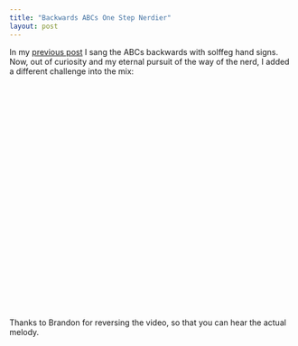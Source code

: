 ```yaml
---
title: "Backwards ABCs One Step Nerdier"
layout: post
---
```


In my <a href="http://blog.classicalcode.com/?p=334">previous post</a> I sang the ABCs backwards with solffeg hand signs. Now, out of curiosity and my eternal pursuit of the way of the nerd, I added a different challenge into the mix:

<object width="500" height="400"><param name="movie" value="http://www.youtube.com/v/EA-f_rx95WY&hl=en&fs=1"></param><param name="allowFullScreen" value="true"></param><param name="allowscriptaccess" value="always"></param><embed src="http://www.youtube.com/v/EA-f_rx95WY&hl=en&fs=1" type="application/x-shockwave-flash" allowscriptaccess="always" allowfullscreen="true" width="500" height="400"></embed></object>

Thanks to Brandon for reversing the video, so that you can hear the actual melody.
